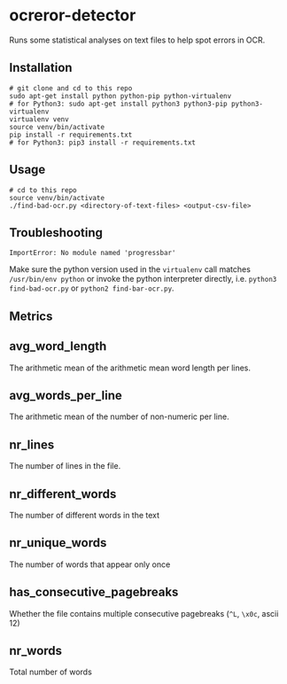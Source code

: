 ocreror-detector
================

Runs some statistical analyses on text files to help spot errors in OCR.


Installation
------------

```
# git clone and cd to this repo
sudo apt-get install python python-pip python-virtualenv
# for Python3: sudo apt-get install python3 python3-pip python3-virtualenv
virtualenv venv
source venv/bin/activate
pip install -r requirements.txt
# for Python3: pip3 install -r requirements.txt
```

Usage
-----

```
# cd to this repo
source venv/bin/activate
./find-bad-ocr.py <directory-of-text-files> <output-csv-file>
```

Troubleshooting
---------------

`ImportError: No module named 'progressbar'`

Make sure the python version used in the `virtualenv` call matches
`/usr/bin/env python` or invoke the python interpreter directly, i.e.
`python3 find-bad-ocr.py` or `python2 find-bar-ocr.py`.

Metrics
-------

## avg_word_length

The arithmetic mean of the arithmetic mean word length per lines.

## avg_words_per_line

The arithmetic mean of the number of non-numeric per line.

## nr_lines

The number of lines in the file.

## nr_different_words

The number of different words in the text

## nr_unique_words

The number of words that appear only once

## has_consecutive_pagebreaks

Whether the file contains multiple consecutive pagebreaks (`^L`, `\x0c`, ascii 12)

## nr_words 

Total number of words
